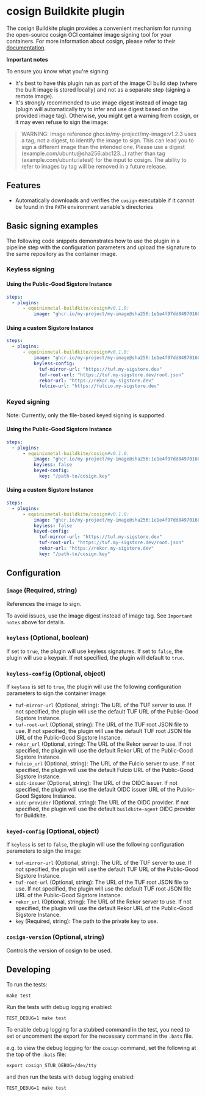 # cosign Buildkite plugin

The cosign Buildkite plugin provides a convenient mechanism for running the
open-source cosign OCI container image signing tool for your containers.
For more information about cosign, please refer to their
[documentation](https://docs.sigstore.dev/cosign/overview).

**Important notes**

To ensure you know what you're signing:

- It's best to have this plugin run as part of the image CI build step (where the
built image is stored locally) and not as a separate step (signing a remote image).
- It's strongly recommended to use image digest instead of image tag (plugin will
automatically try to infer and use digest based on the provided image tag).
Otherwise, you might get a warning from cosign, or it may even refuse to sign the image:
>WARNING: Image reference ghcr.io/my-project/my-image:v1.2.3 uses a tag, not a
digest, to identify the image to sign.
    This can lead you to sign a different image than the intended one. Please use a
    digest (example.com/ubuntu@sha256:abc123...) rather than tag
    (example.com/ubuntu:latest) for the input to cosign. The ability to refer to
    images by tag will be removed in a future release.

## Features

- Automatically downloads and verifies the `cosign` executable if it cannot be
  found in the `PATH` environment variable's directories

## Basic signing examples

The following code snippets demonstrates how to use the plugin in a pipeline
step with the configuration parameters and upload the signature to the same
repository as the container image.

### Keyless signing

#### Using the Public-Good Sigstore Instance

```yml
steps:
  - plugins:
      - equinixmetal-buildkite/cosign#v0.1.0:
          image: "ghcr.io/my-project/my-image@sha256:1e1e4f97dd84970160975922715909577d6c12eaaf6047021875674fa7166c27"
```

#### Using a custom Sigstore Instance

```yml
steps:
  - plugins:
      - equinixmetal-buildkite/cosign#v0.1.0:
          image: "ghcr.io/my-project/my-image@sha256:1e1e4f97dd84970160975922715909577d6c12eaaf6047021875674fa7166c27"
          keyless-config:
            tuf-mirror-url: "https://tuf.my-sigstore.dev"
            tuf-root-url: "https://tuf.my-sigstore.dev/root.json"
            rekor-url: "https://rekor.my-sigstore.dev"
            fulcio-url: "https://fulcio.my-sigstore.dev"
```

### Keyed signing

Note: Currently, only the file-based keyed signing is supported.

#### Using the Public-Good Sigstore Instance

```yml
steps:
  - plugins:
      - equinixmetal-buildkite/cosign#v0.1.0:
          image: "ghcr.io/my-project/my-image@sha256:1e1e4f97dd84970160975922715909577d6c12eaaf6047021875674fa7166c27"
          keyless: false
          keyed-config:
            key: "/path-to/cosign.key"
```

#### Using a custom Sigstore Instance

```yml
steps:
  - plugins:
      - equinixmetal-buildkite/cosign#v0.1.0:
          image: "ghcr.io/my-project/my-image@sha256:1e1e4f97dd84970160975922715909577d6c12eaaf6047021875674fa7166c27"
          keyless: false
          keyed-config:
            tuf-mirror-url: "https://tuf.my-sigstore.dev"
            tuf-root-url: "https://tuf.my-sigstore.dev/root.json"
            rekor-url: "https://rekor.my-sigstore.dev"
            key: "/path-to/cosign.key"
```

## Configuration

### `image` (Required, string)

References the image to sign.

To avoid issues, use the image digest instead of image tag.
See `Important notes` above for details.

### `keyless` (Optional, boolean)

If set to `true`, the plugin will use keyless signatures. If set to `false`, the
plugin will use a keypair. If not specified, the plugin will default to `true`.

### `keyless-config` (Optional, object)

If `keyless` is set to `true`, the plugin will use the following configuration
parameters to sign the container image:

- `tuf-mirror-url` (Optional, string):
  The URL of the TUF server to use. If not specified, the plugin will use
  the default TUF URL of the Public-Good Sigstore Instance.
- `tuf-root-url` (Optional, string):
  The URL of the TUF root JSON file to use. If not specified, the plugin will use
  the default TUF root JSON file URL of the Public-Good Sigstore Instance.
- `rekor_url` (Optional, string):
  The URL of the Rekor server to use. If not specified, the plugin will use
  the default Rekor URL of the Public-Good Sigstore Instance.
- `fulcio_url` (Optional, string):
  The URL of the Fulcio server to use. If not specified, the plugin will use
  the default Fulcio URL of the Public-Good Sigstore Instance.
- `oidc-issuer` (Optional, string):
  The URL of the OIDC issuer. If not specified, the plugin will use
  the default OIDC issuer URL of the Public-Good Sigstore Instance.
- `oidc-provider` (Optional, string):
  The URL of the OIDC provider. If not specified, the plugin will use
  the default `buildkite-agent` OIDC provider for Buildkite.

### `keyed-config` (Optional, object)

If `keyless` is set to `false`, the plugin will use the following configuration
parameters to sign the image:

- `tuf-mirror-url` (Optional, string):
  The URL of the TUF server to use. If not specified, the plugin will use
  the default TUF URL of the Public-Good Sigstore Instance.
- `tuf-root-url` (Optional, string):
  The URL of the TUF root JSON file to use. If not specified, the plugin will use
  the default TUF root JSON file URL of the Public-Good Sigstore Instance.
- `rekor_url` (Optional, string):
  The URL of the Rekor server to use. If not specified, the plugin will use
  the default Rekor URL of the Public-Good Sigstore Instance.
- `key` (Required, string): The path to the private key to use.

### `cosign-version` (Optional, string)

Controls the version of cosign to be used.

## Developing

To run the tests:

```shell
make test
```

Run the tests with debug logging enabled:

```shell
TEST_DEBUG=1 make test
```

To enable debug logging for a stubbed command in the test, you need to set or
uncomment the export for the necessary command in the `.bats` file.

e.g. to view the debug logging for the `cosign` command, set the following
at the top of the `.bats` file:

```shell
export cosign_STUB_DEBUG=/dev/tty
```

and then run the tests with debug logging enabled:

```shell
TEST_DEBUG=1 make test
```
